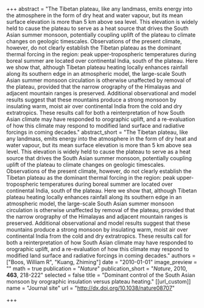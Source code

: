 +++
abstract = "The Tibetan plateau, like any landmass, emits energy into the atmosphere in the form of dry heat and water vapour, but its mean surface elevation is more than 5 km above sea level. This elevation is widely held to cause the plateau to serve as a heat source that drives the South Asian summer monsoon, potentially coupling uplift of the plateau to climate changes on geologic timescales. Observations of the present climate, however, do not clearly establish the Tibetan plateau as the dominant thermal forcing in the region: peak upper-tropospheric temperatures during boreal summer are located over continental India, south of the plateau. Here we show that, although Tibetan plateau heating locally enhances rainfall along its southern edge in an atmospheric model, the large-scale South Asian summer monsoon circulation is otherwise unaffected by removal of the plateau, provided that the narrow orography of the Himalayas and adjacent mountain ranges is preserved. Additional observational and model results suggest that these mountains produce a strong monsoon by insulating warm, moist air over continental India from the cold and dry extratropics. These results call for both a reinterpretation of how South Asian climate may have responded to orographic uplift, and a re-evaluation of how this climate may respond to modified land surface and radiative forcings in coming decades."
abstract_short = "The Tibetan plateau, like any landmass, emits energy into the atmosphere in the form of dry heat and water vapour, but its mean surface elevation is more than 5 km above sea level. This elevation is widely held to cause the plateau to serve as a heat source that drives the South Asian summer monsoon, potentially coupling uplift of the plateau to climate changes on geologic timescales. Observations of the present climate, however, do not clearly establish the Tibetan plateau as the dominant thermal forcing in the region: peak upper-tropospheric temperatures during boreal summer are located over continental India, south of the plateau. Here we show that, although Tibetan plateau heating locally enhances rainfall along its southern edge in an atmospheric model, the large-scale South Asian summer monsoon circulation is otherwise unaffected by removal of the plateau, provided that the narrow orography of the Himalayas and adjacent mountain ranges is preserved. Additional observational and model results suggest that these mountains produce a strong monsoon by insulating warm, moist air over continental India from the cold and dry extratropics. These results call for both a reinterpretation of how South Asian climate may have responded to orographic uplift, and a re-evaluation of how this climate may respond to modified land surface and radiative forcings in coming decades."
authors = ["Boos, William R", "Kuang, Zhiming"]
date = "2010-01-01"
image_preview = ""
math = true
publication = "*Nature*"
publication_short = "*Nature*, 2010, **463**, 218-222"
selected = false
title = "Dominant control of the South Asian monsoon by orographic insulation versus plateau heating."
[[url_custom]]
   name = "Journal site"
   url = "http://dx.doi.org/10.1038/nature08707"


+++